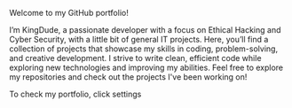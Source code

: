 Welcome to my GitHub portfolio!

I’m KingDude, a passionate developer with a focus on 
Ethical Hacking and Cyber Security, with a little bit of general IT projects.
Here, you’ll find a collection of projects that showcase my skills in coding, problem-solving, and creative development. 
I strive to write clean, efficient code while exploring new technologies and improving my abilities. Feel free to explore my 
repositories and check out the projects I've been working on!

To check my portfolio, click settings
